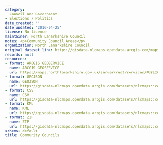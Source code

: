 ```yaml
---
category:
- Council and Government
- Elections / Politics
date_created: ''
date_updated: '2016-04-25'
license: No licence
maintainer: North Lanarkshire Council
notes: <p>Community Council Areas</p>
organization: North Lanarkshire Council
original_dataset_link: https://gisdata-nlcmaps.opendata.arcgis.com/maps/nlcmaps::community-councils-1
records: null
resources:
- format: ARCGIS GEOSERVICE
  name: ARCGIS GEOSERVICE
  url: https://maps.northlanarkshire.gov.uk/server/rest/services/PUBLIC/OPEN_DATA_LAYERS/FeatureServer/0
- format: GEOJSON
  name: GEOJSON
  url: https://gisdata-nlcmaps.opendata.arcgis.com/datasets/nlcmaps::community-councils-1.geojson?outSR=%7B%22latestWkid%22%3A27700%2C%22wkid%22%3A27700%7D
- format: CSV
  name: CSV
  url: https://gisdata-nlcmaps.opendata.arcgis.com/datasets/nlcmaps::community-councils-1.csv?outSR=%7B%22latestWkid%22%3A27700%2C%22wkid%22%3A27700%7D
- format: KML
  name: KML
  url: https://gisdata-nlcmaps.opendata.arcgis.com/datasets/nlcmaps::community-councils-1.kml?outSR=%7B%22latestWkid%22%3A27700%2C%22wkid%22%3A27700%7D
- format: ZIP
  name: ZIP
  url: https://gisdata-nlcmaps.opendata.arcgis.com/datasets/nlcmaps::community-councils-1.zip?outSR=%7B%22latestWkid%22%3A27700%2C%22wkid%22%3A27700%7D
schema: default
title: Community Councils
---
```

